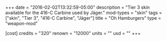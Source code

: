 +++
date = "2016-02-02T13:32:59-05:00"
description = "Tier 3 skin available for the 416-C Carbine used by Jäger."
mod-types = "skin"
tags = ["skin", "Tier 3", "416-C Carbine", "Jäger"]
title = "Oh Hamburgers"
type = "weapon-mod"

[cost]
  credits = "320"
  renown = "12000"
  units = ""
  usd = ""
+++
